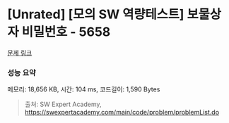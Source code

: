 # [Unrated] [모의 SW 역량테스트] 보물상자 비밀번호 - 5658 

[문제 링크](https://swexpertacademy.com/main/code/problem/problemDetail.do?contestProbId=AWXRUN9KfZ8DFAUo) 

### 성능 요약

메모리: 18,656 KB, 시간: 104 ms, 코드길이: 1,590 Bytes



> 출처: SW Expert Academy, https://swexpertacademy.com/main/code/problem/problemList.do